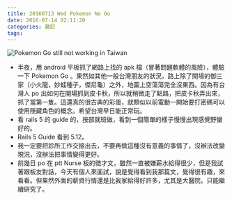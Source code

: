 ```yaml
---
title: 20160713 Wed Pokemon No Go
date: 2016-07-14 02:11:20
categories: 雜記
tags:
---
```


![Pokemon Go still not working in Taiwan](https://c7.staticflickr.com/9/8762/28007322670_652fe6edce.jpg)

- 半夜，用 android 平板抓了網路上找的 apk 檔（冒著問題軟體的風險），體驗一下 Pokemon Go 。果然如其他一般台灣朋友的狀況，路上除了開場的御三家（小火龍，妙蛙種子，傑尼龜）之外，地圖上空蕩蕩完全沒東西。因為有台灣人 po 出如何在開場抓到皮卡秋，所以就稍微走了點路，把皮卡秋弄出來，抓了當第一隻。這還真的很古典的彩蛋，就類似以前電動一開始要打密碼可以使用隱藏角色的概念。希望台灣早日能正常玩。
- 看 rails 5 的 guide 的，按部就班做，看到一個簡單的樣子慢慢出現感覺野蠻好的。
- Rails 5 Guide 看到 5.12。
- 我一定要把診所工作交接出去，不要再做這種沒有意義的事情了，沒辦法改變現況，沒辦法把事情變得更好。
- 前幾日 po 在 ptt Nurse 板的徵才文，雖然一直被嫌薪水給得很少，但是我試著跟板友對話，今天有個人來面試，說是覺得看到我那篇文，覺得很有趣，來看看。但果然外面的薪資行情還是比我家給得好許多，尤其是大醫院。只能繼續研究了。
